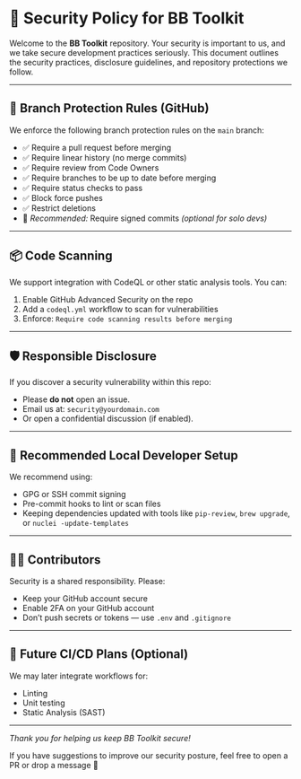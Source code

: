 # 🔐 Security Policy for BB Toolkit

Welcome to the **BB Toolkit** repository. Your security is important to us, and we take secure development practices seriously. This document outlines the security practices, disclosure guidelines, and repository protections we follow.

---

## 🔧 Branch Protection Rules (GitHub)

We enforce the following branch protection rules on the `main` branch:

- ✅ Require a pull request before merging
- ✅ Require linear history (no merge commits)
- ✅ Require review from Code Owners
- ✅ Require branches to be up to date before merging
- ✅ Require status checks to pass
- ✅ Block force pushes
- ✅ Restrict deletions
- 🛑 *Recommended:* Require signed commits *(optional for solo devs)*

---

## 📦 Code Scanning

We support integration with CodeQL or other static analysis tools. You can:

1. Enable GitHub Advanced Security on the repo
2. Add a `codeql.yml` workflow to scan for vulnerabilities
3. Enforce: `Require code scanning results before merging`

---

## 🛡️ Responsible Disclosure

If you discover a security vulnerability within this repo:

- Please **do not** open an issue.
- Email us at: `security@yourdomain.com`
- Or open a confidential discussion (if enabled).

---

## 🔐 Recommended Local Developer Setup

We recommend using:

- GPG or SSH commit signing
- Pre-commit hooks to lint or scan files
- Keeping dependencies updated with tools like `pip-review`, `brew upgrade`, or `nuclei -update-templates`

---

## 👨‍💻 Contributors

Security is a shared responsibility. Please:

- Keep your GitHub account secure
- Enable 2FA on your GitHub account
- Don’t push secrets or tokens — use `.env` and `.gitignore`

---

## 🤖 Future CI/CD Plans (Optional)

We may later integrate workflows for:

- Linting
- Unit testing
- Static Analysis (SAST)

---

_Thank you for helping us keep BB Toolkit secure!_

If you have suggestions to improve our security posture, feel free to open a PR or drop a message 🙌
